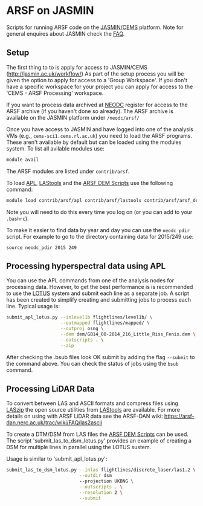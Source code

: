 ARSF on JASMIN
================

Scripts for running ARSF code on the [JASMIN/CEMS](http://jasmin.ac.uk/) platform.
Note for general enquires about JASMIN check the [FAQ](http://jasmin.ac.uk/faq/).

Setup
------

The first thing to to is apply for access to JASMIN/CEMS (http://jasmin.ac.uk/workflow/)
As part of the setup process you will be given the option to apply for access to
a 'Group Workspace'. If you don't have a specific workspace for your project you
can apply for access to the 'CEMS - ARSF Processing' workspace.

If you want to process data archived at [NEODC](http://neodc.nerc.ac.uk/)
register for access to the ARSF archive (if you haven't done so already). The
ARSF archive is available on the JASMIN platform under `/neodc/arsf/`

Once you have access to JASMIN and have logged into one of the analysis VMs
(e.g., `cems-sci1.cems.rl.ac.uk`) you need to load the ARSF programs.
These aren't available by default but can be loaded using the modules
system.
To list all avilable modules use:

```bash
module avail
```
The ARSF modules are listed under `contrib/arsf`.

To load [APL](https://github.com/arsf/apl), [LAStools](https://github.com/LAStools/LAStools/)
and the [ARSF DEM Scripts](https://github.com/pmlrsg/arsf_dem_scripts) use the
following command:

```bash
module load contrib/arsf/apl contrib/arsf/lastools contrib/arsf/arsf_dem_scripts
```
Note you will need to do this every time you log on (or you can add to your
`.bashrc`).

To make it easier to find data by year and day you can use the `neodc_pdir` script.
For example to go to the directory containing data for 2015/249 use:

```
source neodc_pdir 2015 249
```

Processing hyperspectral data using APL
-----------------------------------------

You can use the APL commands from one of the analysis nodes for processing data.
However, to get the best performance is is recommended to use the
[LOTUS](http://jasmin.ac.uk/how-to-use-jasmin/lotus-documentation/) system
and submit each line as a separate job. A script has been created to simplify
creating and submitting jobs to process each line. Typical usage is:

```bash
submit_apl_lotus.py --inlevel1b flightlines/level1b/ \
                    --outmapped flightlines/mapped/ \
                    --outproj osng \
                    --dem dem/GB14_00-2014_216_Little_Riss_Fenix.dem \
                    --outscripts . \
                    --zip
```

After checking the .bsub files look OK submit by adding the flag `--submit`
to the command above. You can check the status of jobs using the `bsub` command.

Processing LiDAR Data
-----------------------

To convert between LAS and ASCII formats and compress files using [LASzip](http://www.laszip.org/) the open source utilities from [LAStools](http://rapidlasso.com/lastools/) are available. For more details on using with ARSF LiDAR data see the ARSF-DAN wiki: https://arsf-dan.nerc.ac.uk/trac/wiki/FAQ/las2ascii

To create a DTM/DSM from LAS files the [ARSF DEM Scripts](http://github.com/pmlrsg/arsf_dem_scripts) can be used.
The script 'submit_las_to_dsm_lotus.py' provides an example of creating a DSM for multiple lines in parallel using the LOTUS sustem.

Usage is similar to 'submit_apl_lotus.py':

```bash
submit_las_to_dsm_lotus.py --inlas flightlines/discrete_laser/las1.2 \
                           --outdir dsm
                           --projection UKBNG \
                           --outscripts . \
                           --resolution 2 \
                           --submit
```

